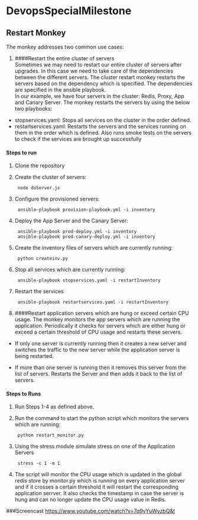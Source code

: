 # DevopsSpecialMilestone

## Restart Monkey

The monkey addresses two common use cases:

1. ####Restart the entire cluster of servers<br>
Sometimes we may need to restart our entire cluster of servers after upgrades. In this case we need to take care of the dependencies between the different servers. The cluster restart monkey restarts the servers based on the dependency which is specified. The dependencies are specified in the ansible playbook.<br>
In our example, we have four servers in the cluster: Redis, Proxy, App and Canary Server. The monkey restarts the servers by using the below two playbooks:

  * stopservices.yaml: Stops all services on the cluster in the order defined.
  * restartservices.yaml: Restarts the servers and the services running on them in the order which is defined. Also runs smoke tests on the servers to check if the services are brought up successfully

  #### Steps to run
  
  1. Clone the repository
  2. Create the cluster of servers:

          node doServer.js
  
  3. Configure the provisioned servers:
  
          ansible-playbook provision-playbook.yml -i inventory

  4. Deploy the App Server and the Canary Server:

          ansible-playbook prod-deploy.yml -i inventory
          ansible-playbook prod-canary-deploy.yml -i inventory
          
  5. Create the inventory files of servers which are currently running:

          python createinv.py

  6. Stop all services which are currently running:
          
          ansible-playbook stopservices.yaml -i restartInventory

  7. Restart the services

          ansible-playbook restartservices.yaml -i restartInventory
          

2. ####Restart application servers which are hung or exceed certain CPU usage.
The monkey monitors the app servers which are running the application. Periodically it checks for servers which are either hung or exceed a certain threshold of CPU usage and restarts these servers.

  * If only one server is currently running then it creates a new server and switches the traffic to the new server while the application server is being restarted. 

  * If more than one server is running then it removes this server from the list of servers. Restarts the Server and then adds it back to the list of servers.

  #### Steps to Runs
  
  1. Run Steps 1-4 as defined above.
  2. Run the command to start the python script which monitors the servers which are running:
  
          python restart_monitor.py

  3. Using the stress module simulate stress on one of the Application Servers
  
          stress -c 1 -m 1

  4. The script will monitor the CPU usage which is updated in the global redis store by monitor.py which is running on every application server and if it crosses a certain threshold it will restart the corresponding application serrver. It also checks the timestamp in case the server is hung and can no longer update the CPU usage value in Redis.

###Screencast
https://www.youtube.com/watch?v=7q9yYuWyzbQ&t

